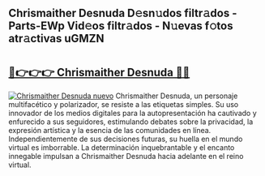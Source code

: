 ## Chrismaither Desnuda D𝚎sn𝚞dos filtr𝚊dos - Parts-EWp Vid𝚎os filtr𝚊dos - N𝚞evas f𝚘tos atr𝚊ctivas uGMZN

# <h2><a href="http://mbapky4.tromn.icu/?c=Chrismaither+Desnuda">🔗👉👉👉 Chrismaither Desnuda 🔗🔗</a></h2>

[![Chrismaither Desnuda nuevo](https://i.imgur.com/pEAQMta.gif)](http://mbapky4.tromn.icu/?c=Chrismaither+Desnuda)
Chrismaither Desnuda, un personaje multifacético y polarizador, se resiste a las etiquetas simples. Su uso innovador de los medios digitales para la autopresentación ha cautivado y enfurecido a sus seguidores, estimulando debates sobre la privacidad, la expresión artística y la esencia de las comunidades en línea. Independientemente de sus decisiones futuras, su huella en el mundo virtual es imborrable. La determinación inquebrantable y el encanto innegable impulsan a Chrismaither Desnuda hacia adelante en el reino virtual.
